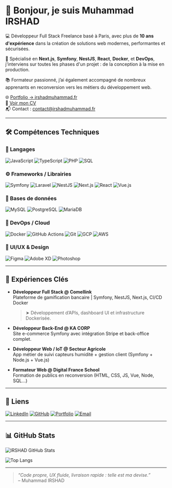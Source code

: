 # 👋 Bonjour, je suis Muhammad IRSHAD

💻 Développeur Full Stack Freelance basé à Paris, avec plus de **10 ans d'expérience** dans la création de solutions web modernes, performantes et sécurisées.

🎯 Spécialisé en **Next.js**, **Symfony**, **NestJS**, **React**, **Docker**, et **DevOps**, j'interviens sur toutes les phases d'un projet : de la conception à la mise en production.

📚 Formateur passionné, j’ai également accompagné de nombreux apprenants en reconversion vers les métiers du développement web.

🌐 [Portfolio → irshadmuhammad.fr](https://irshadmuhammad.fr)  
📄 [Voir mon CV](https://irshadmuhammad.fr/cv)  
📬 Contact : [contact@irshadmuhammad.fr](mailto:contact@irshadmuhammad.fr)

---

## 🛠️ Compétences Techniques

### 🧠 Langages
![JavaScript](https://img.shields.io/badge/-JavaScript-05122A?style=flat&logo=javascript)
![TypeScript](https://img.shields.io/badge/-TypeScript-05122A?style=flat&logo=typescript)
![PHP](https://img.shields.io/badge/-PHP-05122A?style=flat&logo=php)
![SQL](https://img.shields.io/badge/-SQL-05122A?style=flat&logo=mysql)

### ⚙️ Frameworks / Librairies
![Symfony](https://img.shields.io/badge/-Symfony-05122A?style=flat&logo=symfony)
![Laravel](https://img.shields.io/badge/-Laravel-05122A?style=flat&logo=laravel)
![NestJS](https://img.shields.io/badge/-NestJS-05122A?style=flat&logo=nestjs)
![Next.js](https://img.shields.io/badge/-Next.js-05122A?style=flat&logo=nextdotjs)
![React](https://img.shields.io/badge/-React-05122A?style=flat&logo=react)
![Vue.js](https://img.shields.io/badge/-Vue.js-05122A?style=flat&logo=vuedotjs)

### 💾 Bases de données
![MySQL](https://img.shields.io/badge/-MySQL-05122A?style=flat&logo=mysql)
![PostgreSQL](https://img.shields.io/badge/-PostgreSQL-05122A?style=flat&logo=postgresql)
![MariaDB](https://img.shields.io/badge/-MariaDB-05122A?style=flat&logo=mariadb)

### 🐳 DevOps / Cloud
![Docker](https://img.shields.io/badge/-Docker-05122A?style=flat&logo=docker)
![GitHub Actions](https://img.shields.io/badge/-GitHub%20Actions-05122A?style=flat&logo=githubactions)
![Git](https://img.shields.io/badge/-Git-05122A?style=flat&logo=git)
![GCP](https://img.shields.io/badge/-Google%20Cloud-05122A?style=flat&logo=googlecloud)
![AWS](https://img.shields.io/badge/-AWS-05122A?style=flat&logo=amazonaws)

### 🎨 UI/UX & Design
![Figma](https://img.shields.io/badge/-Figma-05122A?style=flat&logo=figma)
![Adobe XD](https://img.shields.io/badge/-Adobe%20XD-05122A?style=flat&logo=adobexd)
![Photoshop](https://img.shields.io/badge/-Photoshop-05122A?style=flat&logo=adobe-photoshop)

---

## 💼 Expériences Clés

- **Développeur Full Stack @ Comellink**  
  Plateforme de gamification bancaire | Symfony, NestJS, Next.js, CI/CD Docker  
  > ➤ Développement d’APIs, dashboard UI et infrastructure Dockerisée.

- **Développeur Back-End @ KA CORP**  
  Site e-commerce Symfony avec intégration Stripe et back-office complet.

- **Développeur Web / IoT @ Secteur Agricole**  
  App métier de suivi capteurs humidité + gestion client (Symfony + Node.js + Vue.js)

- **Formateur Web @ Digital France School**  
  Formation de publics en reconversion (HTML, CSS, JS, Vue, Node, SQL...)

---

## 🔗 Liens

[![LinkedIn](https://img.shields.io/badge/-LinkedIn-05122A?style=flat&logo=linkedin)](https://www.linkedin.com/in/irshaddev)
[![GitHub](https://img.shields.io/badge/-GitHub-05122A?style=flat&logo=github)](https://github.com/mirshaddev)
[![Portfolio](https://img.shields.io/badge/-Portfolio-05122A?style=flat&logo=internetexplorer)](https://irshadmuhammad.fr)
[![Email](https://img.shields.io/badge/-Email-05122A?style=flat&logo=gmail)](mailto:contact@irshadmuhammad.fr)

---

## 📊 GitHub Stats

![IRSHAD GitHub Stats](https://github-readme-stats.vercel.app/api?username=mirshaddev&show_icons=true&theme=tokyonight&count_private=true)

![Top Langs](https://github-readme-stats.vercel.app/api/top-langs/?username=mirshaddev&layout=compact&theme=tokyonight)

---

> *“Code propre, UX fluide, livraison rapide : telle est ma devise.”*  
> – Muhammad IRSHAD

